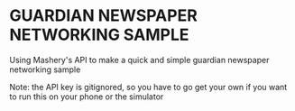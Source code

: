 # GUARDIAN NEWSPAPER NETWORKING SAMPLE

Using Mashery's API to make a quick and simple
guardian newspaper networking sample

Note: the API key is gitignored, so you have to go get your own
if you want to run this on your phone or the simulator